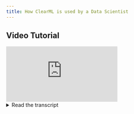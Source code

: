 ```yaml
---
title: How ClearML is used by a Data Scientist
---
```



## Video Tutorial

<div style={{position: 'relative', overflow: 'hidden', width: '100%', paddingTop: '56.25%' }} >
<iframe style={{position: 'absolute', top: '0', left: '0', bottom: '0', right: '0', width: '100%', height: '100%'}} 
        src="https://www.youtube.com/embed/quSGXvuK1IM?rel=0" 
        title="YouTube video player" 
        frameborder="0" 
        allow="accelerometer; autoplay; clipboard-write; encrypted-media; gyroscope; picture-in-picture; fullscreen" 
        allowfullscreen>
</iframe>
</div>

<details className="cml-expansion-panel info">
<summary className="cml-expansion-panel-summary">Read the transcript</summary>
<div className="cml-expansion-panel-content">

Welcome to ClearML! In this video, I'll try to walk you through a day in my life where I try to optimize a model and I'll be teaching you how I used to do it before I was working for ClearML and then now that I'm using ClearML all the time, what kind of problems it solved and what, how it made my life easier. So let's get started here. You can see the overview of the code so I'm not going to dive into the code immediately, I'm just going to give you some context and then we'll go deeper from there. So the idea is that I'm doing audio classification here. I have a client on for which I want to give like a proof of concept on how well it can work and I'm doing that on the Urbansound dataset. So the first thing I'll do and you'll see that later is I'll get the data from the Urbansound servers. I'm using a script called get_data.py for that and then for reasons I'll go further into in the video I'm actually putting all of that data into a ClearML dataset which is a special kind of dataset task or like a special kind of ClearML task that can keep track of your data. Then the preprocessing.py script will get that data and then convert the WAV files or like the audio files to spectrum images. Essentially you're turning all your data into image data because the models that do image data are actually very very easy to work with and are pretty good so you can actually do the classification by using by classifying an image from your audio instead of classifying your audio as a whole. Really cool stuff. So that will convert the WAV files into spectrum images and then send it to a new version of that same dataset so that I can keep track of where everything is going and then that new data I will use to train a model right. And I'm using training.py exactly for that. So let's go to the code and get a look on how this looks in in real life, right? We have here the get_data.py script which looks like this: We have the preprocessing.py which looks like this and we have the training.py which looks like this. I've collapsed a lot of the functions here so that it's a lot easier to take a look. The first thing you'll notice when I'm going through these files is the Task.init command and essentially this is what ClearML uses to keep track of every every time you run this specific script. So you'll see it in get_data.py You'll see it in preprocessing.py and you'll see it in training.py as well. And so these this line is all you need to get started. It will already start capturing everything that you'll need and that the that the program produces like plots or hyper parameters, you name it. So let's take a look in depth first at what getdata.py does for me, right? So getting data is very simple, but what I used to do is I would get the data from like a remote location, You download a zip file or whatever and then you extract it to your local folder and then you start working on that. Now the problem with that is it's really difficult to keep that thing clean. So it's yeah. How would I version that right if I add data to it? For example, the preprocessed data we'll see later. How can I keep my correct version? How did I? How do I know if the data changes over time? When did I do that? Like can I rerun the models that I trained on previous data on the new data. like when just to keep an overview of how all of this data is flowing. it's a lot easier to use a ClearML dataset instead. So what I'm doing here and this is actually really cool. I'm using a single link to a zip file that I made which is a subset of the complete data so it only has like 120 samples or something and then we use that to iterate really quickly and then we. We also have the part to the Urbansounds full dataset which we then label as full dataset and that will give us the freedom to switch between subset and full dataset. So I will essentially create two ClearML data versions, one with the subset, one with the full dataset and that will allow me to very quickly change without having the whole thing on my um, yeah, with different versions on my desk all the time. And so what I used to do is then have different versions or different folders and then probably different folders with different names as well for every time you do it again. but then if you don't change the name, you overwrite it. so that's that's all the thing of the past Now we have nice and clear. I'll show it to you later in the UI we have a nice and clear overview of all of the different versions. I'll add some dataset statistics that's also something you can do and ClearML is just add some, for example, class distribution or other kind of plots that could be interesting and then I'm actually building the ClearML dataset here. Also an an extra thing that is really really useful if you use ClearML datasets is you can actually share it as well. so not only with colleagues and friends. for example, you can share the data with them and they can add to the data and always you will always have the latest version, you will always know what happened before that. There's also the possibility of using the data on a different machine, which is really, really useful because this machine isn't the most powerful of them all. And I want to train on the full dataset on a different machine that has a GPU and then I can just point it to the ID of the dataset and it will just grab the latest version and we're good to go. So that's a lot easier than trying to keep the dataset versions in sync over two machines, which is one of the main things that ClearML datasets tries to solve. So that's what the dataset or the get_data.py does for you, and then we have the preprocessing.py which is relatively simple. Essentially, what I'm doing is, I'll get the data from the get_data.py So the previous dataset version. I'll get that data and then each line by line. So each, every, each and every sample in that dataset will then be preprocessed using the preprocessing class, which will just calculate a mel spectrogram if you're into that kind of thing. but I won't go into depth in about it here. Essentially, we'll create a mel spectrogram for each sample that will give us an image, and then we take that image and put it into a different dataset, which now has the same structure as the previous dataset, but now also with images there. And because the WAV files or the audio files are already in the previous dataset, this new version will only upload the images that we just produced. It won't duplicate the data because it knows it's already in a previous version. It will just reuse that instead. So that also saves a bit of disk space, if you're trying to put it on on the cloud as well. Now how I used to do this before ClearML is actually creating a new folder with a unique name for that specific run and then putting all of the WAV files in there, or sorry, all of the images in there. But that's that's just a huge mess, right? We've all done this. But then you forget to change the name and then you overwrite your previous samples. But you also don't know if you're just running through it. You don't know what kind of code or like what the code was that created your previous versions right? so they're not saved together which is a huge mess. It gets out of hand really quickly. You end up with a huge folder full of different names and and like versions, but the original code isn't attached. The original plots aren't attached so that's really annoying. And that is what ClearML data does for you is it will keep track of this, but it will also keep track of which run of your code actually produced this, and that allows you to always go back and see if you made any mistakes. You can always go back, which allows you to iterate a lot faster. And then finally we have the training script. If I go to the training script, you also again see the task.init So we want to capture every single time that we run this code and then you can also see that I made a huge configuration dict. So this is essentially every parameter that I use in my code is in this dictionary and then I connect it to the task and we'll see later why that is really really useful. But for now at the very least what it will do is it will keep track of all of these parameters so I can very easily verify in the UI that we'll see later where those parameters came from, what they're doing, in which case which parameters were used. It just keeps track of everything which is really really nice. I just read set to random seeds, I put it on a CUDA device if it's available and then there is a Tensorboard writer. So I like to use Tensorboard which is like the industry standard right to keep track of my logs and outputs. And what is really cool about ClearML is it will automatically detect that you're using Tensorboard and you don't have to manually log everything to ClearML as well. ClearML will just say oh, you log this to Tensorboard, I'll take it and I'll log it to ClearML as well. Really nice. And then I just prepare the data. I get my model, which is dependent on the different parameters that I just showed you. Then I plot the signal train, eval and model. And if I plot things with MathPlotLib for example, that's also automatically captured by ClearML. So that's again something that I don't have to think about. But the plots are all saved together with my code together with those hyper parameters you just saw together with the output, which is really handy. But then there is a last thing that I want to focus on. And that is the model files. So again, before I used ClearML, the model files, I would essentially create one long name for the file name, essentially with just underscores and all of the different parameters in there, so that in every model file, I could easily see what the parameters were that I used over time to create those model files. But that's just a huge mess because the amount of parameters that you use changes over time, you add more parameters, you just destroy some, and then it gets a huge mess because you can't go back to the code that actually used those parameters. And if you're looking like this, a configuration dict is quite long. Look at those parameters. What if I want to include those classes? It's a huge parameter. I can't just add it to the file size or to the file name and and not have it become a mess. So to be able to connect these parameters to the model files that they output, to the plots that it produced to the original code that produced all of this. We need ClearML or you need some kind of experiment manager at the very least. And this is what ClearML is doing for me. So now that you've seen all of my code, let's take a look at the ClearML UI where all of this code actually gets tracked and you have this nice overview of your experiments. So if I go to the dashboard, you will see my recent projects and my recent experiments. Let's dive into the recent projects that I'm working on currently, which is the video or day in the life of video and that's exactly what we're working on right now. And as you can see, it's a mix between the training which is training.py that we just saw, downloading data which is get_data.py that we just saw and preprocessing which is preprocessing.py that we just saw. We also have tags, which is really really handy because every time I run a specific script on either the subset or the full dataset, I can tag it as such and in that way I can easily filter for example, on saying hey, I only want to see my tasks that have been run on the subset for now. Which is really really nice to get started with. And then there's also of course usually a huge mess right? So what I start to do as well is you have a status of your task and I tend to only show everything that is not failed or aborted just to get enough just to get all of these models or training runs that I did that failed or that I made a code mistake or whatever. Just get them out of there. They just clutter the whole thing. You can do whatever you want of course, but this is my preference. And then there is the option to sort as well. So in any of these columns you can just sort on that property and in this case I'm going to sort on name and then quick tip for you. If you use shift click you can sort secondarily on that column as well. So right now I'm sorted on training first and then all of the uh sorry on name first and then all of the experiments that have the same name are secondarily sorted on their started date or started moment which will give me the most recent one of each batch. And then you can see here the training. Last training that I did was 18 hours ago and if I scroll down a while ago I did some preprocessing. I did some downloading of the data and that is also sorted quite nicely. You can also see on the tag that this is specifically dataset and then you can also see if I go to this dataset which is really cool. As I said before, if we go to the diagram we have preprocessing.py creates a new version of the original dataset, so if we're going to look at the plots here, we can actually see this. This is an overview of your dataset, genealogy or lineage and it will keep track of every single time you created a new version and where that data came from. So you can always go back and see what the original data was, what the original task was I've made. And here you get a summary of what all the things were that were added. So in the preprocessed dataset, we created 109 new images that we added to the 111 WAV files that were already there, which actually immediately tells you there might be something wrong there because we missed two audio files that we didn't convert into image files. So it can actually help for debugging as well. Now if we go back to the experiment table here, we can take a little bit of a deeper look into the training runs that I've been doing recently just to get my bearings before I start making a new model. I can click this button or right click and press details to get more in-depth on this specific training run. So what you can see here is: I've tracked my repository. I've tracked every uncommitted change as well, which will allow you to always go back to the original code if you needed to. It installed every package or all the installed packages are tracked as well so that we can later reproduce this thing on another machine, but we'll go more into that in a later part of the video. There's also configuration, so these are the configuration dict values that I showed you before in the training script, right? So you can see everything here and it gives you a nice and clean overview of everything that is going on. There's artifacts, so this is the model that I was talking about that is being tracked and saved as well. Then there is info on which machine it was run and stuff like that. And then there is a console output or the results of everything that is basically outputted by your code. So the results here are either a console output which is how the training looked and essentially what has been printed to my console back then. There's a scalars, which is something that is of value in the training of your model. So in this case, it would be the F1 score or the performance of my model over time or over the iterations. And I also have a training loss, which looks very weird here, but we can figure out where that came from because we can analyze it right now. It will also monitor your machine usage and your GPU usage and stuff like that, and then the learning rate for example as well. So this will give you a really, really quick overview of the most important metrics that you're trying to solve. And keep in mind this F1 score because this is the thing that we're trying to optimize here. Then plots, I can for example, plot a confusion matrix every X iterations. So in this case for example, after a few iterations, I plot the confusion matrix again just so I can see over time how well the model becomes or starts performing. So as you can see here, a perfect confusion matrix will be a diagonal line because every true label will be combined with the exact same predicted label. And in this case, it's horribly wrong. But then over time it starts getting closer and closer to this diagonal shape that we're trying to get to. So this is showing me that at least in this point it's learning something, it's doing something so that actually is very interesting. And then you have debug samples as well, which you can use to show actually whatever kind of media you need. So these are for example, the images that I generated that are the mel spectrograms so that the preprocessing outputs uh, and you can just show them here with the name of what the label was and what to predict it was. So I can just have a very quick overview of how this is working and then I can actually even do it with audio samples as well. So I can for example here say this is labeled dog and it is predicted as children playing. So then I can listen to it and get an idea on, is this correct? Is it not correct? In this case, obviously it's not correct, but then I can go further into the iterations and then hopefully it will get better and better over time. But this is a quick way that I can just validate that what I'm seeing here, what the model is doing is actually translatable into: Yes, this is correct. This is a correct assumption of the audio here. The last thing I want to show you is how you can customize this table so it's quite easy to just say okay, I don't want for example the name of who run it or whatever. But you can also do this really cool thing which is called adding custom columns and I use this all the time in my daily life. It makes it makes everything so much easier because I can add a metric as well which is one of the scalars that we that we saw before. So if I use the F1 score here and take the maximum of that, I can see the max F1 score of every single training run in this list and then I can sort on that to just get a leaderboard essentially which will give me a nice overview of the best models that I have and then I can just dive in deeper to figure out why they were so good, right? So, But now it's time to actually start changing some stuff, right? So this is the beginning of my day. I've just gotten my bearings, I know what the latest models were, and the score to beat here is 0.571429, and that's the F1 score we're trying to beat on the subset and if the moment that we find a combination of parameters or a change of the code that does better than this or that is in the general ballpark of this, we can actually then run it on the full dataset as well. But I'll tell you more about that later. So the first thing we're going to do is going back to training the training.py script. I might want to change several parameters here, but what I've read something that I've been interested in and while getting the model, I see that here I still use the optimizer stochastic gradient descent and it could be really interesting to see how it compares if I change this to atom. Now the atom optimizer is a really, really good one, so maybe it can give me an edge here. Of course, Atom doesn't have the same parameters as SGD has, so I'm removing the momentum here because the atom optimizer doesn't really care about momentum. It's not using that. So all that I have to do now is just run my training run and all will be well. So you can see here that ClearML created a new task and it's starting to train the model. So it's using a specific dataset ID which you can find in the configuration dict. I set it to this dataset tag, use the latest dataset using a subset tag so in that case it will get the latest data that is only in the subset. So that's what we're training on here. You can see I have 102 samples in the training set, only seven in the test set. This is why it's subset and now you can see that it's training in the app box and if I go to the experiment overview and I take a look at what is here, I can see that the training run, here, I'll sort it on started up front so that we have it up top. I can see that the training run here is in status running, which means it's essentially reporting to ClearML which is what exactly what we want. And if I go to the details tab, I can go to results and see the console output being logged here in real time and the causal output might not be this interesting to yeah to keep staring at, but what is interesting to keep staring at is the scalars. So here you can see the F1 score and the training loss go up or down before your eyes and that's really cool because then I can keep track of it or like have it as a dashboard somewhere just so that I know what is happening out there. So I'm going to fast forward this a little bit until it's completely done and I will go into more in-depth analysis of this whole thing. So right now we see that it's completed and if we go back to what we had before and I sort again by the F1 score, we see that the newest training run that we just did two minutes ago and it was updated a few seconds ago is actually better than what we had before. So it seems that the atom optimizer in fact does have a big diff, a big effect on what we're doing. And just to make sure that we didn't overlook anything, what I can do is I can select both my new model my new best model and the previous model that I had and then compare them. So it's what I have right here and everything that you just saw that was tracked, be it hyper parameters or plots or whatever can all be compared between different training runs. So what we can see here if we click on execution, we have some uncommitted changes that are obviously different, and then if we scroll down, what we can see is that for example, here the optimizer, the atom optimizer was added and the optimizer SGD was removed. So this already gives us the idea of okay, this is what changed. This is really interesting and we can always also use these differences to then go back to the original code. Of course, hyper parameters. There weren't any differences. We didn't actually change any of the hyper parameters here, but if we did, that would also be highlighted in red in this section. So if we're going to look at the scalars, this is where it gets really interesting because now the plots are overlaid on top of each other and you can change the color if you don't if you don't like the color. I think green is a bit ugly. So let's take red for example. We can just change that here. And then we have a quick overview of the different the two different compared experiments and then how their scalars did over time. And because they have the same X-axis the iterations, we can actually compare them immediately to each other, which is really, really cool. We can actually even see how the GPU memory usage or the GPU utilization has fared over time, which is really interesting. And then things come up like like for example, in this case, the higher F1 score which is in our case, the atom optimizer, had a higher loss as well, which is really interesting and we might might want to take a look at that. Also, the spikes are still there. Why are they there? So this is really handy if you want to dive deep into the analysis of your model, then we also have plots. For example, we can compare the confusion matrix between the SGD optimizer and the atom optimizer. So again, very useful and the same thing happens with our debug samples. So if we want to see the same audio samples be compared between the different experiments, that makes it very, very easy. So now we can look at the label dog barked and see how both experiments predicted it. But now we're going to start with a very interesting part. Remember, I had a subset and a full dataset. Now the subset is very easy to iterate on quickly and to run for example, on CPU. But now we have a model. If we go back to our overview. Now we have a model that's very, very good, even on the subset. So the first thing I want to do now is run the same thing with on the full dataset instead and I don't want to do this on my current machine because it's too small and it doesn't have a GPU and whatnot so we can clone the experiment and then run it on a different machine straight from the UI. So strap in. I'm going to show you how. So what you're going to do is right click the experiment that you're interested in, and then go to clone. You'll get a clone experiment dialog. I want it on the same project of course and then I want to keep running. Keep calling it training just to have- it's what's my preference, but you can call it whatever you want and then I'm going to clone it. Now it's in draft mode. What draft mode allows you to do is remember all of the hyper parameters that we had before. So all of these hyper parameters are now editable so I can go into these hyper parameters that were tracked from our code before. I can show you these are the same parameters here. And then I can change whatever I want here. So essentially I can change the dataset tag to full dataset so that it will grab the latest dataset version with the full dataset tag and not the subset tag. And then because the data is so big, I can change the batch sizes to be a little bit higher, so I can change it to let's say 64 and 64. Let's keep the seed and the number of epochs and everything the same as it was and then I save it. So now I've edited these hyper parameters and gotten the script the whole thing ready for deployment. So now what I want to do is, I can right click or go to these these bars there and then say enqueue and what that will do is, it will put that experiment into the queue and I have a stronger machine, a machine with a GPU as a ClearML agent. And that agent is currently listening to a queue and it will grab experiments that are enqueued and start running them. And because we tracked everything, the code, the hyper parameters, the original packages. The agent, the different machine, has no issues with completely reproducing my experiment, but just on a different dataset. and so now I can click on enqueue. I just want to enqueue it in the default queue because my agent is listening to the default queue and it is currently pending. As we can see here, if I now go to workers and queues, what you can see is that I have my available worker here and it is currently running my training experiment. So if I click on the training experiment, it will get me back to the experiment that we just edited. So if I go to the configuration we see that the batch sizes and the full dataset is right here. And it's currently running, but it's not running on this machine. It's running on a different machine that is hosting the ClearML agent and it was listening to the queue. If we go to the results and the console, what you'll see here is that the output of this agent is essentially right now, just showing that it's trying to reproduce the environment that I had before. So now the agent is installing all the packages and is installing the whole environment to be able to run your code without any issues on its own. And then we'll be able to follow along with the scalers as well and the plots just as we would on any other task. How cool is that? That's that's awesome. So I'm going to let this run for a while and we'll come back. We'll keep it on the scalars tab so that you can see the progress being made and then we can see the whole loss and F1 score grow and go down over time. But on the full dataset this time and then I'll come back when it's done. All right, we're back. It finally trained. We can see the F1 score over time. We can see the training loss over time. So this is already a big difference with the subset that we saw before. And now if we go to projects and then little video, which is the current project, we can now change our sorts for our tag sort to full dataset. And this will give us the full range of experiments that we trained this way on the full dataset and you can clearly see that even though it got the most or the highest F1 score on the subset, we don't actually have the highest score on the full dataset yet. However, even though it is not the best model, it might be interesting to get a colleague or like a friend to take a look at it and see what we could do better or just show off the new model that you made. So the last thing I want to show you is that you can now easily click it, right click, and then go to share and you can share it publicly. If you create a link, you can send this link to your friend, colleague, whatever and they will be able to see the complete details of the whole experiment, of everything you did, you can see the graphs, they can see the hyper parameters, and I can help you find the best ways forward for your own models. So I hope this kind of inspired you a little bit to try out ClearML. It's free to try at App.clear.ml or you can even host your own open source server with the interface that you can see right now. So why not have a go at it? And thank you for watching.

</div>
</details>
